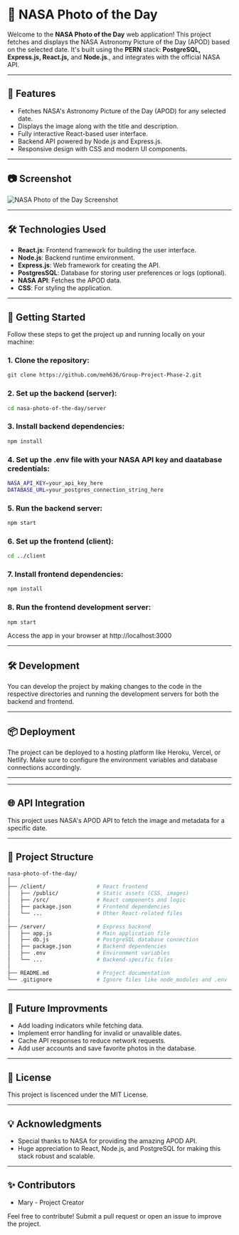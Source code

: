 # 🚀 NASA Photo of the Day

Welcome to the **NASA Photo of the Day** web application! This project fetches and displays the NASA Astronomy Picture of the Day (APOD) based on the selected date. It's built using the **PERN** stack: **PostgreSQL, Express.js, React.js,** and **Node.js**., and integrates with the official NASA API.

---

## 🌟 Features

- Fetches NASA's Astronomy Picture of the Day (APOD) for any selected date.
- Displays the image along with the title and description.
- Fully interactive React-based user interface.
- Backend API powered by Node.js and Express.js.
- Responsive design with CSS and modern UI components.

---

## 📷 Screenshot

![NASA Photo of the Day Screenshot](public/images/screenshot.png)

---

## 🛠️ Technologies Used

- **React.js**: Frontend framework for building the user interface.
- **Node.js**: Backend runtime environment.
- **Express.js**: Web framework for creating the API.
- **PostgresSQL**: Database for storing user preferences or logs (optional).
- **NASA API**: Fetches the APOD data.
- **CSS**: For styling the application.

---

## 🚀 Getting Started

Follow these steps to get the project up and running locally on your machine:

### 1. Clone the repository:

```bash
git clone https://github.com/meh636/Group-Project-Phase-2.git
```
### 2. Set up the backend (server):
```bash
cd nasa-photo-of-the-day/server
```
### 3. Install backend dependencies:
```bash
npm install
```
### 4. Set up the .env file with your NASA API key and daatabase credentials:
```bash
NASA_API_KEY=your_api_key_here
DATABASE_URL=your_postgres_connection_string_here
```
### 5. Run the backend server:
```bash
npm start
```

### 6. Set up the frontend (client):
```bash
cd ../client
```
### 7. Install frontend dependencies:
```bash
npm install
```
### 8. Run the frontend development server:
```bash
npm start
```
Access the app in your browser at http://localhost:3000

---

## 🛠 Development

You can develop the project by making changes to the code in the respective directories and running the development servers for both the backend and frontend.

---

## 📦 Deployment

The project can be deployed to a hosting platform like Heroku, Vercel, or Netlify. Make sure to configure the environment variables and database connections accordingly.

---

---

## 🌐 API Integration

This project uses NASA's APOD API to fetch the image and metadata for a specific date.

---

## 📂 Project Structure

```bash
nasa-photo-of-the-day/
│
├── /client/                # React frontend
│   ├── /public/            # Static assets (CSS, images)
│   ├── /src/               # React components and logic
│   ├── package.json        # Frontend dependencies
│   └── ...                 # Other React-related files
│
├── /server/                # Express backend
│   ├── app.js              # Main application file
│   ├── db.js               # PostgreSQL database connection
│   ├── package.json        # Backend dependencies
│   ├── .env                # Environment variables
│   └── ...                 # Backend-specific files
│
├── README.md               # Project documentation
└── .gitignore              # Ignore files like node_modules and .env
```

---

## 🚧 Future Improvments

- Add loading indicators while fetching data.
- Implement error handling for invalid or unavalible dates.
- Cache API responses to reduce network requests.
- Add user accounts and save favorite photos in the database.

---

## 📝 License

This project is liscenced under the MIT License.

---

## 💡 Acknowledgments

- Special thanks to NASA for providing the amazing APOD API.
- Huge appreciation to React, Node.js, and PostgreSQL for making this stack robust and scalable.

---

## ✨ Contributors

- Mary - Project Creator

Feel free to contribute! Submit a pull request or open an issue to improve the project. 
  


